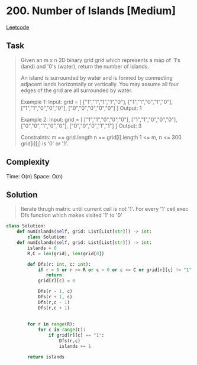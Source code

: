 # 200. Number of Islands [Medium]

[Leetcode](https://leetcode.com/problems/number-of-islands/description/)

## Task

> Given an m x n 2D binary grid grid which represents a map of '1's (land) and '0's (water), return the number of islands.
> 
> An island is surrounded by water and is formed by connecting adjacent lands horizontally or vertically. You may assume all four edges of the grid are all surrounded by water.
> 
> Example 1:
> Input: grid = [
>   ["1","1","1","1","0"],
>   ["1","1","0","1","0"],
>   ["1","1","0","0","0"],
>   ["0","0","0","0","0"]
> ]
> Output: 1
> 
> Example 2:
> Input: grid = [
>   ["1","1","0","0","0"],
>   ["1","1","0","0","0"],
>   ["0","0","1","0","0"],
>   ["0","0","0","1","1"]
> ]
> Output: 3
> 
> Constraints:
> m == grid.length
> n == grid[i].length
> 1 <= m, n <= 300
> grid[i][j] is '0' or '1'.

## Complexity

Time: O(n)
Space: O(n)

## Solution

> Iterate thrugh matric until current ceil is not '1'. For every '1' ceil exec Dfs function which makes visited '1' to '0'

```python
class Solution:
    def numIslands(self, grid: List[List[str]]) -> int:
        class Solution:
    def numIslands(self, grid: List[List[str]]) -> int:
        islands = 0
        R,C = len(grid), len(grid[0])

        def Dfs(r: int, c: int):
            if r < 0 or r >= R or c < 0 or c >= C or grid[r][c] != "1":
               return
            grid[r][c] = 0

            Dfs(r - 1, c)
            Dfs(r + 1, c)
            Dfs(r,c - 1)
            Dfs(r,c + 1)
                
        
        for r in range(R):
            for c in range(C):
                if grid[r][c] == "1":
                    Dfs(r,c)
                    islands += 1

        return islands
```